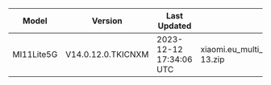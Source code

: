 | Model | Version | Last Updated | File Name | Size | Download Link |
| ---- | ---- | ---- | ---- | ---- | ---- |
| MI11Lite5G | V14.0.12.0.TKICNXM | 2023-12-12 17:34:06 UTC | xiaomi.eu_multi_MI11Lite5G_V14.0.12.0.TKICNXM_v14-13.zip | 4.8 GB | [SourceForge](https://sourceforge.net/projects/xiaomi-eu-multilang-miui-roms/files/xiaomi.eu/MIUI-STABLE-RELEASES/MIUIv14/xiaomi.eu_multi_MI11Lite5G_V14.0.12.0.TKICNXM_v14-13.zip/download) |
